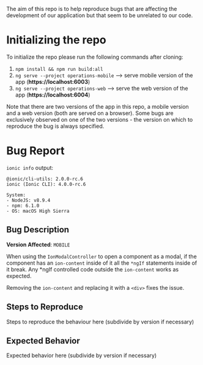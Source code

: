 The aim of this repo is to help reproduce bugs that are affecting the development of our application but that seem to be unrelated to our code.

# Initializing the repo

To initialize the repo please run the following commands after cloning:

1. `npm install && npm run build:all`
2. `ng serve --project operations-mobile` --> serve mobile version of the app (**https://localhost:6003**)
3. `ng serve --project operations-web` --> serve the web version of the app (**https://localhost:6004**)

Note that there are two versions of the app in this repo, a mobile version and a web version (both are served on a browser). Some bugs are exclusively observed on one of the two versions - the version on which to reproduce the bug is always specified.


# Bug Report

`ionic info` output:

```
@ionic/cli-utils: 2.0.0-rc.6
ionic (Ionic CLI): 4.0.0-rc.6

System:
- NodeJS: v8.9.4
- npm: 6.1.0
- OS: macOS High Sierra
```


## Bug Description


**Version Affected**: `MOBILE`

When using the `IonModalController` to open a component as a modal, if the component has an `ion-content` inside of it all the `*ngIf` statements inside of it break. Any *ngIf controlled code outside the `ion-content` works as expected.

Removing the `ion-content` and replacing it with a `<div>` fixes the issue.

## Steps to Reproduce

Steps to reproduce the behaviour here (subdivide by version if necessary)

## Expected Behavior

Expected behavior here (subdivide by version if necessary)

